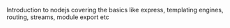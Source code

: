 Introduction to nodejs covering the basics like express, templating engines, routing, streams, module export etc
